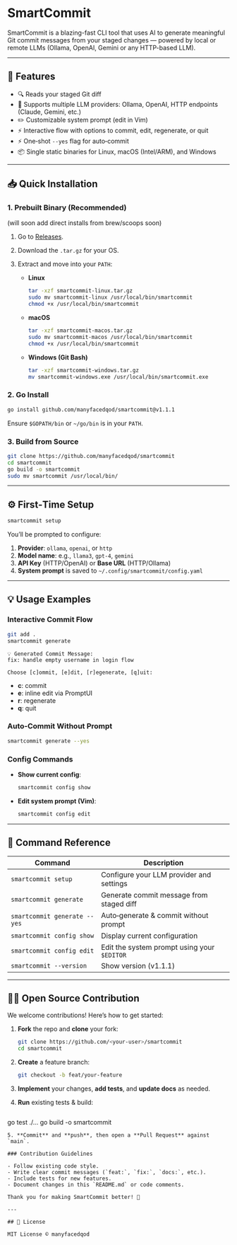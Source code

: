 # SmartCommit

SmartCommit is a blazing-fast CLI tool that uses AI to generate meaningful Git commit messages from your staged changes — powered by local or remote LLMs (Ollama, OpenAI, Gemini or any HTTP-based LLM).

---

## 🚀 Features

* 🔍 Reads your staged Git diff
* 🤖 Supports multiple LLM providers: Ollama, OpenAI, HTTP endpoints (Claude, Gemini, etc.)
* ✏️ Customizable system prompt (edit in Vim)
* ⚡ Interactive flow with options to commit, edit, regenerate, or quit
* ⚡ One‑shot `--yes` flag for auto‑commit
* 📦 Single static binaries for Linux, macOS (Intel/ARM), and Windows

---

## 📥 Quick Installation

### 1. Prebuilt Binary (Recommended)
(will soon add direct installs from brew/scoops soon)

1. Go to [Releases](https://github.com/manyfacedqod/smartcommit/releases).
2. Download the `.tar.gz` for your OS.
3. Extract and move into your `PATH`:

   * **Linux**

     ```bash
     tar -xzf smartcommit-linux.tar.gz
     sudo mv smartcommit-linux /usr/local/bin/smartcommit
     chmod +x /usr/local/bin/smartcommit
     ```
   * **macOS**

     ```bash
     tar -xzf smartcommit-macos.tar.gz
     sudo mv smartcommit-macos /usr/local/bin/smartcommit
     chmod +x /usr/local/bin/smartcommit
     ```
   * **Windows (Git Bash)**

     ```bash
     tar -xzf smartcommit-windows.tar.gz
     mv smartcommit-windows.exe /usr/local/bin/smartcommit.exe
     ```

### 2. Go Install

```bash
go install github.com/manyfacedqod/smartcommit@v1.1.1
```

Ensure `$GOPATH/bin` or `~/go/bin` is in your `PATH`.

### 3. Build from Source

```bash
git clone https://github.com/manyfacedqod/smartcommit
cd smartcommit
go build -o smartcommit
sudo mv smartcommit /usr/local/bin/
```

---

## ⚙️ First‑Time Setup

```bash
smartcommit setup
```

You’ll be prompted to configure:

1. **Provider**: `ollama`, `openai`, or `http`
2. **Model name**: e.g., `llama3`, `gpt-4`, `gemini`
3. **API Key** (HTTP/OpenAI) or **Base URL** (HTTP/Ollama)
4. **System prompt** is saved to `~/.config/smartcommit/config.yaml`

---

## 💡 Usage Examples

### Interactive Commit Flow

```bash
git add .
smartcommit generate
```

```
💡 Generated Commit Message:
fix: handle empty username in login flow

Choose [c]ommit, [e]dit, [r]egenerate, [q]uit:
```

* **c**: commit
* **e**: inline edit via PromptUI
* **r**: regenerate
* **q**: quit

### Auto‑Commit Without Prompt

```bash
smartcommit generate --yes
```

### Config Commands

* **Show current config**:

  ```bash
  smartcommit config show
  ```
* **Edit system prompt (Vim)**:

  ```bash
  smartcommit config edit
  ```

---

## 📄 Command Reference

| Command                      | Description                                 |
| ---------------------------- | ------------------------------------------- |
| `smartcommit setup`          | Configure your LLM provider and settings    |
| `smartcommit generate`       | Generate commit message from staged diff    |
| `smartcommit generate --yes` | Auto‑generate & commit without prompt       |
| `smartcommit config show`    | Display current configuration               |
| `smartcommit config edit`    | Edit the system prompt using your `$EDITOR` |
| `smartcommit --version`      | Show version (v1.1.1)                       |

---

## 👨‍💻 Open Source Contribution

We welcome contributions! Here’s how to get started:

1. **Fork** the repo and **clone** your fork:

   ```bash
   git clone https://github.com/<your-user>/smartcommit
   cd smartcommit
   ```
2. **Create** a feature branch:

   ```bash
   git checkout -b feat/your-feature
   ```
3. **Implement** your changes, **add tests**, and **update docs** as needed.
4. **Run** existing tests & build:

   ```bash
   ```

go test ./...
go build -o smartcommit

```
5. **Commit** and **push**, then open a **Pull Request** against `main`.

### Contribution Guidelines

- Follow existing code style.
- Write clear commit messages (`feat:`, `fix:`, `docs:`, etc.).
- Include tests for new features.
- Document changes in this `README.md` or code comments.

Thank you for making SmartCommit better! 🙏

---

## 📄 License

MIT License © manyfacedqod

```
